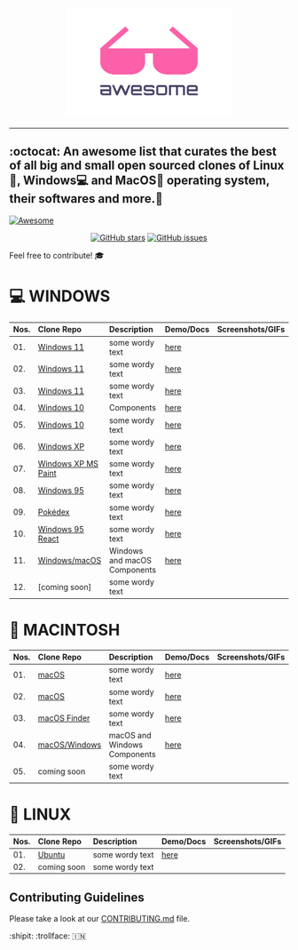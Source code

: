 
<div align="center">
	<img width="300" height="200" src="media/logo.svg" alt="Awesome">	<br>
	<hr>
</div>

## :octocat: An awesome list that curates the best of all big and small open sourced clones of Linux🐧, Windows💻 and MacOS operating system, their softwares and more.🎉
[![Awesome](https://cdn.rawgit.com/sindresorhus/awesome/d7305f38d29fed78fa85652e3a63e154dd8e8829/media/badge.svg)](https://github.com/sindresorhus/awesome)

<p align="center">
  <a href="https://github.com/prik-k/awesome-OS-clones/stargazers"><img src="https://img.shields.io/github/stars/prik-k/awesome-os-clones.svg?style=popout-square" alt="GitHub stars"></a>
  <a href="https://github.com/https://github.com/prik-k/awesome-OS-clones/issues"><img src="https://img.shields.io/github/issues/prik-k/awesome-os-clones.svg?style=popout-square" alt="GitHub issues"></a>
</p>

Feel free to contribute! 🎓



# 💻 WINDOWS
 Nos. | Clone Repo |  Description  | Demo/Docs | Screenshots/GIFs
 --- | :---- | :--------- | :----------| :----------------- 
 |01. | [Windows 11]( https://github.com/Rajaniraiyn/windows11 ) | some wordy text | [here]( https://rajaniraiyn.github.io/windows11 )
 |02. | [Windows 11]( https://github.com/PiyushSuthar/Windows-11-Web ) | some wordy text  | [here]( https://win11.vercel.app )  
 |03. | [Windows 11]( https://github.com/blueedgetechno/windows11 ) | some wordy text  | [here]( https://win11.blueedge.me )
 |04. | [Windows 10]( https://github.com/virtualvivek/react-windows-ui )  |Components    | [here]( https://virtualvivek.github.io/react-windows-ui/ )
 |05. | [Windows 10]( https://github.com/virtualvivek/Windows10-framework/ ) | some wordy text    | [here]( https://windows10framework.github.io )
 |06. | [Windows XP]( https://github.com/ShizukuIchi/winXP ) | some wordy text    | [here]( https://winxp.vercel.app )
 |07. | [Windows XP MS Paint]( https://github.com/1j01/jspaint ) | some wordy text    | [here]( https://jspaint.app/#local:9fdbb2f31c0bb8 )
 |08. | [Windows 95]( https://github.com/felixrieseberg/windows95 )  | some wordy text   | [here]( https://github.com/felixrieseberg/windows95/releases/tag/v2.3.0 )
 |09. | [Pokédex]( https://github.com/wobsoriano/poke95 )  | some wordy text    | [here]( https://poke95.vercel.app )
 |10. | [Windows 95 React]( https://github.com/arturbien/React95 ) | some wordy text    | [here]( https://react95.io/# )
 |11. | [Windows/macOS]( https://github.com/gabrielbull/react-desktop ) | Windows and macOS Components   | [here]( http://reactdesktop.js.org ) 
 |12. | [coming soon] | some wordy text 

#  MACINTOSH
 Nos. | Clone Repo |  Description  | Demo/Docs | Screenshots/GIFs
 --- | :---- | :--------- | :----------| :----------------- 
 |01. | [macOS]( https://github.com/PuruVJ/macos-web ) | some wordy text    | [here]( https://macos.vercel.app )
 |02. | [macOS]( https://github.com/Renovamen/playground-macos ) | some wordy text    | [here]( https://portfolio.zxh.io )
 |03. | [macOS Finder]( https://github.com/guyariely/finder-clone )  | some wordy text   | [here]( https://finder-clone.netlify.app )
 |04. | [macOS/Windows]( https://github.com/gabrielbull/react-desktop ) | macOS and Windows Components   | [here]( http://reactdesktop.js.org ) 
 |05. | coming soon | some wordy text 

# 🐧 LINUX 
 Nos. | Clone Repo | Description | Demo/Docs | Screenshots/GIFs
 --- | :---- | :--------- | :----------| :----------------- 
 |01. | [Ubuntu]( https://github.com/vivek9patel/vivek9patel.github.io ) | some wordy text    | [here]( https://vivek9patel.github.io )
 |02. | coming soon | some wordy text 


## Contributing Guidelines

Please take a look at our [CONTRIBUTING.md](https://github.com/prik-k/awesome-OS-clones/blob/main/CONTRIBUTING.md) file.

:shipit:
:trollface:
🇮🇳 

